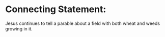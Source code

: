 # Connecting Statement:

Jesus continues to tell a parable about a field with both wheat and weeds growing in it.